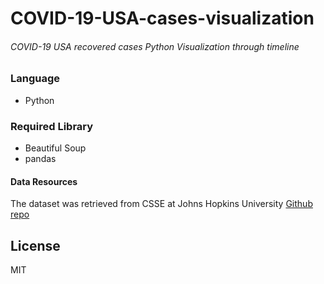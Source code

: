 # COVID-19-USA-cases-visualization

###### COVID-19 USA recovered cases Python Visualization through timeline

### Language
* Python

### Required Library
* Beautiful Soup
* pandas




#### Data Resources

The dataset was retrieved from CSSE at Johns Hopkins University [Github repo](https://github.com/joemccann/dillinger/blob/master/KUBERNETES.md)




License
----

MIT
